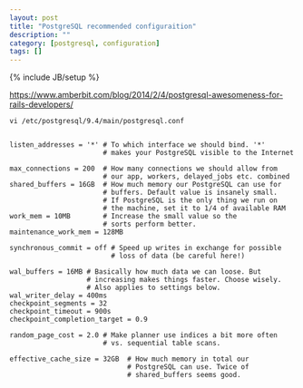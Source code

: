```yaml
---
layout: post
title: "PostgreSQL recommended configuraition"
description: ""
category: [postgresql, configuration]
tags: []
---
```

{% include JB/setup %}

<https://www.amberbit.com/blog/2014/2/4/postgresql-awesomeness-for-rails-developers/>

    vi /etc/postgresql/9.4/main/postgresql.conf


    listen_addresses = '*' # To which interface we should bind. '*'
                           # makes your PostgreSQL visible to the Internet

    max_connections = 200  # How many connections we should allow from
                           # our app, workers, delayed_jobs etc. combined
    shared_buffers = 16GB  # How much memory our PostgreSQL can use for
                           # buffers. Default value is insanely small.
                           # If PostgreSQL is the only thing we run on
                           # the machine, set it to 1/4 of available RAM
    work_mem = 10MB        # Increase the small value so the
                           # sorts perform better.
    maintenance_work_mem = 128MB 

    synchronous_commit = off # Speed up writes in exchange for possible
                             # loss of data (be careful here!)

    wal_buffers = 16MB # Basically how much data we can loose. But
                       # increasing makes things faster. Choose wisely.
                       # Also applies to settings below.
    wal_writer_delay = 400ms
    checkpoint_segments = 32
    checkpoint_timeout = 900s 
    checkpoint_completion_target = 0.9

    random_page_cost = 2.0 # Make planner use indices a bit more often
                           # vs. sequential table scans.

    effective_cache_size = 32GB  # How much memory in total our
                                 # PostgreSQL can use. Twice of
                                 # shared_buffers seems good.

